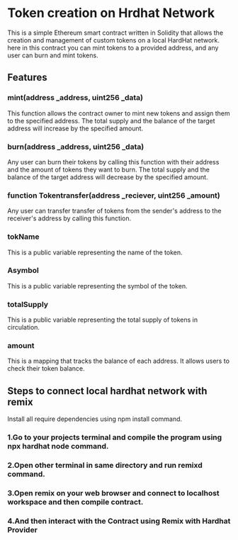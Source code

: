 # Token creation on Hrdhat Network

This is a simple Ethereum smart contract written in Solidity that allows the creation and management of custom tokens on a local HardHat network. 
here in this contract you can mint tokens to a provided address, and any user can burn and mint tokens.

## Features
### mint(address _address, uint256 _data)
This function allows the contract owner to mint new tokens and assign them to the specified address. 
The total supply and the balance of the target address will increase by the specified amount.

### burn(address _address, uint256 _data)
Any user can burn their tokens by calling this function with their address and the amount of tokens they want to burn. 
The total supply and the balance of the target address will decrease by the specified amount.

### function Tokentransfer(address _reciever, uint256 _amount)
Any user can transfer transfer of tokens from the sender's address to the receiver's address by calling this function.
### tokName
This is a public variable representing the name of the token. 

### Asymbol
This is a public variable representing the symbol of the token. 

### totalSupply
This is a public variable representing the total supply of tokens in circulation.

### amount
This is a mapping that tracks the balance of each address. It allows users to check their token balance.

## Steps to connect local hardhat network with remix

Install all require dependencies using npm install command.

### 1.Go to your projects terminal and compile the program using  npx hardhat node command.
### 2.Open other terminal in same directory and run remixd command.
### 3.Open remix on your web browser and connect to localhost workspace and then compile contract.
### 4.And then interact with the Contract using Remix with Hardhat Provider




